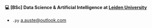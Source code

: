 #### 💻 [BSc] Data Science & Artificial Intelligence at [Leiden University](https://www.universiteitleiden.nl/en](https://www.universiteitleiden.nl/en/education/study-programmes/bachelor/data-science-and-artificial-intelligence))

- `.py` a.auste@outlook.com

